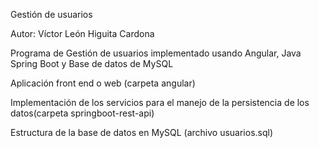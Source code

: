 Gestión de usuarios

Autor: Víctor León Higuita Cardona

Programa de Gestión de usuarios implementado usando Angular, Java Spring Boot y Base de datos de MySQL

Aplicación front end o web (carpeta angular)

Implementación de los servicios para el manejo de la persistencia de los datos(carpeta springboot-rest-api)

Estructura de la base de datos en MySQL (archivo usuarios.sql)
